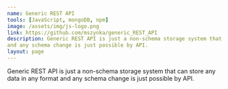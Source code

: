 ```yaml
---
name: Generic REST API
tools: [JavaScript, mongoDB, npm]
image: /assets/img/js-logo.png
link: https://github.com/mszynka/generic_REST_API
description: Generic REST API is just a non-schema storage system that can store any data in any format
and any schema change is just possible by API.
layout: page
---
```


Generic REST API is just a non-schema storage system that can store any data in any format
and any schema change is just possible by API.
